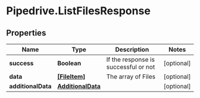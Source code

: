 # Pipedrive.ListFilesResponse

## Properties

Name | Type | Description | Notes
------------ | ------------- | ------------- | -------------
**success** | **Boolean** | If the response is successful or not | [optional] 
**data** | [**[FileItem]**](FileItem.md) | The array of Files | [optional] 
**additionalData** | [**AdditionalData**](AdditionalData.md) |  | [optional] 


